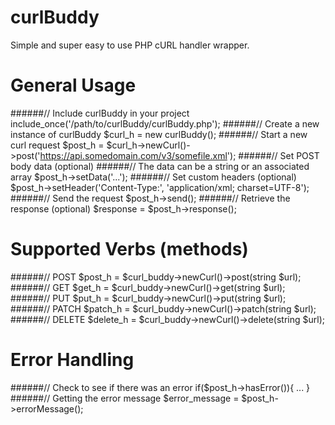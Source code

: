# curlBuddy
Simple and super easy to use PHP cURL handler wrapper.

# General Usage
######// Include curlBuddy in your project
include_once('/path/to/curlBuddy/curlBuddy.php');
######// Create a new instance of curlBuddy
$curl_h = new curlBuddy();
######// Start a new curl request
$post_h = $curl_h->newCurl()->post('https://api.somedomain.com/v3/somefile.xml');
######// Set POST body data (optional)
######// The data can be a string or an associated array
$post_h->setData('<?xml version="1.0" encoding="UTF-8"?><request>...</request>');
######// Set custom headers (optional)
$post_h->setHeader('Content-Type:', 'application/xml; charset=UTF-8');
######// Send the request
$post_h->send();
######// Retrieve the response (optional)
$response = $post_h->response();

# Supported Verbs (methods)
######// POST
$post_h = $curl_buddy->newCurl()->post(string $url);
######// GET
$get_h = $curl_buddy->newCurl()->get(string $url);
######// PUT
$put_h = $curl_buddy->newCurl()->put(string $url);
######// PATCH
$patch_h = $curl_buddy->newCurl()->patch(string $url);
######// DELETE
$delete_h = $curl_buddy->newCurl()->delete(string $url);

# Error Handling
######// Check to see if there was an error
if($post_h->hasError()){ ... }
######// Getting the error message
$error_message = $post_h->errorMessage();
